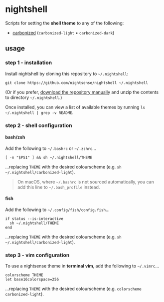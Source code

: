 # nightshell

Scripts for setting the **shell theme** to any of the following:

- [carbonized](https://github.com/nightsense/carbonized) (`carbonized-light` • `carbonized-dark`)

## usage

### step 1 - installation

Install nightshell by cloning this repository to `~/.nightshell`:

```
git clone https://github.com/nightsense/nightshell ~/.nightshell
```

(Or if you prefer, [download the repository manually](https://github.com/nightsense/nightshell/archive/master.zip) and unzip the contents to directory `~/.nightshell`.)

Once installed, you can view a list of available themes by running `ls ~/.nightshell | grep -v README`.

### step 2 - shell configuration

#### bash/zsh

Add the following to `~/.bashrc` or `~/.zshrc`...

```
[ -n "$PS1" ] && sh ~/.nightshell/THEME
```

...replacing `THEME` with the desired colourscheme (e.g. `sh ~/.nightshell/carbonized-light`).

> On macOS, where `~/.bashrc` is not sourced automatically, you can add this line to `~/.bash_profile` instead.

#### fish

Add the following to `~/.config/fish/config.fish`...

```
if status --is-interactive
  sh ~/.nightshell/THEME
end
```

...replacing `THEME` with the desired colourscheme (e.g. `sh ~/.nightshell/carbonized-light`).

### step 3 - vim configuration

To use a nightsense theme in **terminal vim**, add the following to `~/.vimrc`...

```
colorscheme THEME
let base16colorspace=256
```

...replacing `THEME` with the desired colourscheme (e.g. `colorscheme carbonized-light`).
